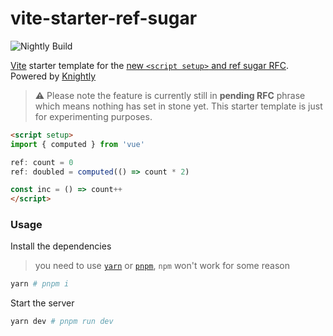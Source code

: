 # vite-starter-ref-sugar

![Nightly Build](https://github.com/knightlyjs/knightly/blob/main/res/badge.svg?raw=true)

[Vite](https://github.com/vitejs/vite) starter template for the [new `<script setup>` and ref sugar RFC](https://github.com/vuejs/rfcs/pull/222). Powered by [Knightly](https://github.com/knightlyjs/knightly)

> ⚠️ Please note the feature is currently still in **pending RFC** phrase which means nothing has set in stone yet. This starter template is just for experimenting purposes.


```html
<script setup>
import { computed } from 'vue'

ref: count = 0
ref: doubled = computed(() => count * 2)

const inc = () => count++
</script>
```

### Usage

Install the dependencies

> you need to use [`yarn`](https://yarnpkg.com/) or [`pnpm`](https://pnpm.js.org/), `npm` won't work for some reason

```bash
yarn # pnpm i
```

Start the server

```bash
yarn dev # pnpm run dev
```
